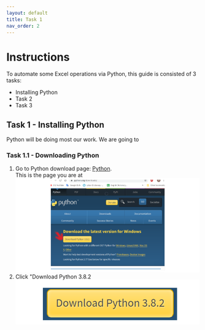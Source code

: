 ```yaml
---
layout: default
title: Task 1
nav_order: 2
---
```


# Instructions
To automate some Excel operations via Python, this guide is consisted of 3 tasks:
* Installing Python
* Task 2
* Task 3




## Task 1 - Installing Python  
Python will be doing most our work. We are going to 

### Task 1.1 - Downloading Python
1. Go to Python download page: [Python](https://www.python.org/downloads/).  
This is the page you are at
![Download Python](https://github.com/Phil-CST-BCIT/Phil-Antony-docs/blob/gh-pages/assets/images/python-download-page.png?raw=true "Download page")
2. Click "Download Python 3.8.2  
![Button](https://github.com/Phil-CST-BCIT/Phil-Antony-docs/blob/gh-pages/assets/images/download-button%20.png?raw=true "Download Button")
